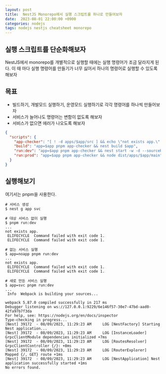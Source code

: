 ```yaml
---
layout: post
title:  NestJS Monorepo에서 실행 스크립트를 하나로 만들어보자
date:  2023-08-01 22:00:00 +0900
categories: nodejs
tags: nodejs nestjs cheatsheet monorepo
---
```


## 실행 스크립트를 단순화해보자

NestJS에서 monorepo를 개별적으로 실행할 때에는 실행 명령어가 조금 달라지게 된다. 이 때 마다 실행 명령어를 만들기가 너무 싫어서 하나의 명령어로 실행할 수 있도록 해보자

## 목표

- 빌드하기, 개발모드 실행하기, 운영모드 실행하기로 각각 명령어를 하나씩 만들어보자
- 서비스가 늘어나도 명령어는 변함이 없도록 해보자
- 서비스가 없으면 에러가 나오도록 해보자

```json
{
  "scripts": {
    "app-checker": "[ ! -d apps/$app/src ] && echo \"not exists app.\" && exit 1 || exit 0",
    "build": "app=$app pnpm app-checker && nest build $app",
    "run:dev": "app=$app pnpm app-checker && nest start -w -d --sourceRoot apps/$app/src $app",
    "run:prod": "app=$app pnpm app-checker && node dist/apps/$app/main"
  }
}
```

## 실행해보기

여기서는 pnpm을 사용한다.

```terminal
# 서비스 생성
$ nest g app svc

# 대상 서비스 없이 실행
$ pnpm run:dev
...
not exists app.
 ELIFECYCLE  Command failed with exit code 1.
 ELIFECYCLE  Command failed with exit code 1.

# 없는 서비스 실행
$ app=noapp pnpm run:dev
...
not exists app.
 ELIFECYCLE  Command failed with exit code 1.
 ELIFECYCLE  Command failed with exit code 1.

# 새로 만든 서비스 실행
$ app=svc pnpm run:dev
...
 Info  Webpack is building your sources...

webpack 5.87.0 compiled successfully in 217 ms
Debugger listening on ws://127.0.0.1:9229/6e146f57-30e7-47bd-aad0-42fa97b7f3da
For help, see: https://nodejs.org/en/docs/inspector
Type-checking in progress...
[Nest] 39172  - 08/09/2023, 11:29:23 AM     LOG [NestFactory] Starting Nest application...
[Nest] 39172  - 08/09/2023, 11:29:23 AM     LOG [InstanceLoader] GrpcClientModule dependencies initialized +7ms
[Nest] 39172  - 08/09/2023, 11:29:23 AM     LOG [RoutesResolver] GrpcClientController {/}: +8ms
[Nest] 39172  - 08/09/2023, 11:29:23 AM     LOG [RouterExplorer] Mapped {/, GET} route +1ms
[Nest] 39172  - 08/09/2023, 11:29:23 AM     LOG [NestApplication] Nest application successfully started +1ms
No errors found.
```
